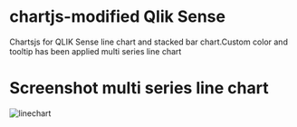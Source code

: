 # chartjs-modified Qlik Sense
Chartsjs for QLIK Sense line chart and stacked bar chart.Custom color and tooltip has been applied multi series line chart
# Screenshot multi series line chart
![linechart](https://user-images.githubusercontent.com/8441473/55382311-fc439200-5542-11e9-8613-a3d05eb77cc2.PNG)
